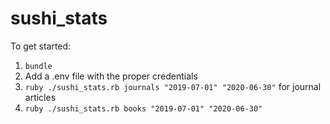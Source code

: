 # sushi_stats

To get started:

1. ``bundle``
2. Add a .env file with the proper credentials
3. ``ruby ./sushi_stats.rb journals "2019-07-01" "2020-06-30"`` for journal articles
4. ``ruby ./sushi_stats.rb books "2019-07-01" "2020-06-30"`` 
